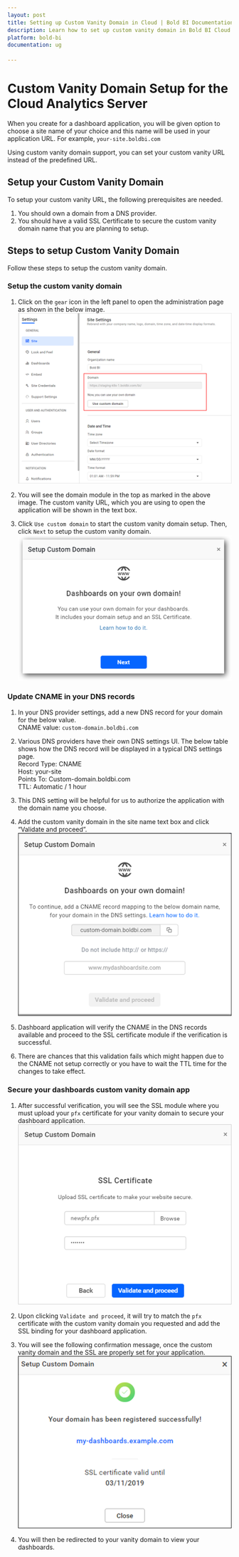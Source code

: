 ```yaml
---
layout: post
title: Setting up Custom Vanity Domain in Cloud | Bold BI Documentation
description: Learn how to set up custom vanity domain in Bold BI Cloud. Using custom vanity domain support, you can set your custom vanity URL instead of the predefined URL.
platform: bold-bi
documentation: ug

---
```


# Custom Vanity Domain Setup for the Cloud Analytics Server

When you create for a dashboard application, you will be given option to choose a site name of your choice and this name will be used in your application URL. For example, `your-site.boldbi.com`

Using custom vanity domain support, you can set your custom vanity URL instead of the predefined URL.

## Setup your Custom Vanity Domain

To setup your custom vanity URL, the following prerequisites are needed.

1.	You should own a domain from a DNS provider.
2.	You should have a valid SSL Certificate to secure the custom vanity domain name that you are planning to setup.

## Steps to setup Custom Vanity Domain

Follow these steps to setup the custom vanity domain.

### Setup the custom vanity domain

1. Click on the `gear` icon in the left panel to open the administration page as shown in the below image.
![Administration Page](/static/assets/rebranding-and-custom-domains/images/administration-page.png)  

2. You will see the domain module in the top as marked in the above image. The custom vanity URL, which you are using to open the application will be shown in the text box.

3. Click `Use custom domain` to start the custom vanity domain setup. Then, click `Next` to setup the custom vanity domain.
![Next](/static/assets/rebranding-and-custom-domains/images/setup-domain.png)  

### Update CNAME in your DNS records

1. In your DNS provider settings, add a new DNS record for your domain for the below value.  
CNAME value: `custom-domain.boldbi.com` 

2. Various DNS providers have their own DNS settings UI. The below table shows how the DNS record will be displayed in a typical DNS settings page.  
Record Type: CNAME  
Host: your-site  
Points To: Custom-domain.boldbi.com  
TTL: Automatic / 1 hour  

3. This DNS setting will be helpful for us to authorize the application with the domain name you choose.

4. Add the custom vanity domain in the site name text box and click “Validate and proceed”.
![Validate and Proceed](/static/assets/rebranding-and-custom-domains/images/validate-and-proceed.png)  

5. Dashboard application will verify the CNAME in the DNS records available and proceed to the SSL certificate module if the verification is successful.

6. There are chances that this validation fails which might happen due to the CNAME not setup correctly or you have to wait the TTL time for the changes to take effect.

### Secure your dashboards custom vanity domain app

1. After successful verification, you will see the SSL module where you must upload your `pfx` certificate for your vanity domain to secure your dashboard application.
![Update Certificate](/static/assets/rebranding-and-custom-domains/images/update-certificate.png)  

2. Upon clicking `Validate and proceed`, it will try to match the `pfx` certificate with the custom vanity domain you requested and add the SSL binding for your dashboard application.

3. You will see the following confirmation message, once the custom vanity domain and the SSL are properly set for your application.
![Confirmation Message](/static/assets/rebranding-and-custom-domains/images/confirmation-message.png)  

4. You will then be redirected to your vanity domain to view your dashboards.